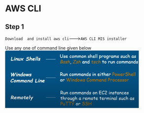 # AWS CLI

## Step 1

`Download  and install aws cli`--->`AWS CLI MIS installer`


Use any one of command line given below
![img.png](img.png)
